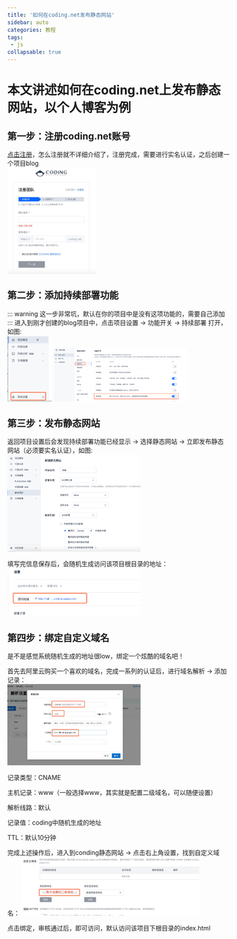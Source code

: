 ```yaml
---
title: '如何在coding.net发布静态网站'
sidebar: auto
categories: 教程
tags:
 - js
collapsable: true
---
```


# 本文讲述如何在coding.net上发布静态网站，以个人博客为例

## 第一步：注册coding.net账号
[点击注册](https://coding.net/)，怎么注册就不详细介绍了，注册完成，需要进行实名认证，之后创建一个项目blog <br/>
<img src="./imgs/0.png" style="width: 40%;">

## 第二步：添加持续部署功能
::: warning
这一步非常坑，默认在你的项目中是没有这项功能的，需要自己添加
:::
进入到刚才创建的blog项目中，点击项目设置 -> 功能开关 -> 持续部署 打开，如图:<br/>
<img src="./imgs/1.png" style="width: 20%;">
<img src="./imgs/2.png" style="width: 60%;">


## 第三步：发布静态网站

返回项目设置后会发现持续部署功能已经显示 -> 选择静态网站 -> 立即发布静态网站（必须要实名认证），如图:<br/>
<img src="./imgs/3.png" style="width: 60%;">

填写完信息保存后，会随机生成访问该项目根目录的地址：<br/>
<img src="./imgs/4.png" style="width: 60%;">

## 第四步：绑定自定义域名
是不是感觉系统随机生成的地址很low，绑定一个炫酷的域名吧！

首先去阿里云购买一个喜欢的域名，完成一系列的认证后，进行域名解析 -> 添加记录：<br/>
<img src="./imgs/5.png" style="width: 60%;">

记录类型：CNAME

主机记录：www（一般选择www，其实就是配置二级域名，可以随便设置）

解析线路：默认

记录值：coding中随机生成的地址

TTL：默认10分钟

完成上述操作后，进入到conding静态网站 -> 点击右上角设置，找到自定义域名：
<img src="./imgs/6.png" style="width: 80%;">

点击绑定，审核通过后，即可访问，默认访问该项目下根目录的index.html
